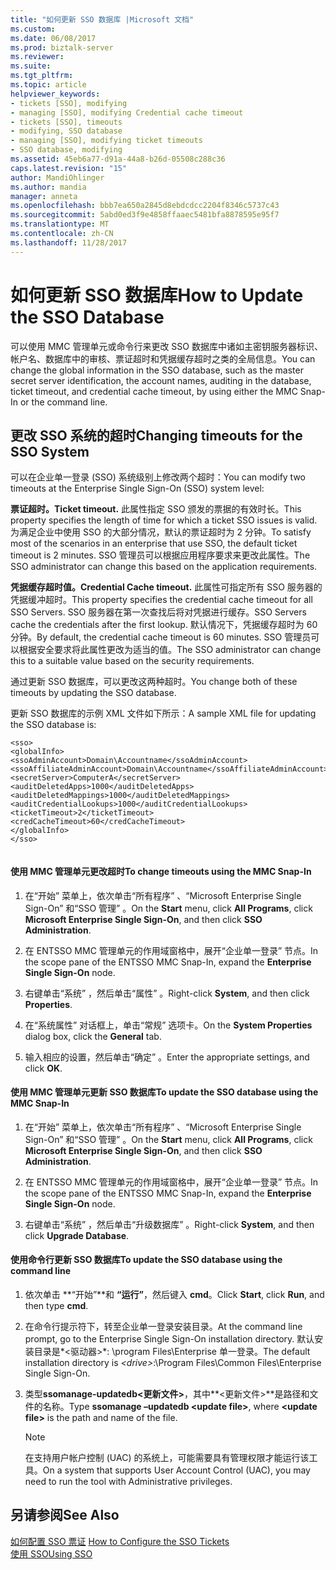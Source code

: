 ```yaml
---
title: "如何更新 SSO 数据库 |Microsoft 文档"
ms.custom: 
ms.date: 06/08/2017
ms.prod: biztalk-server
ms.reviewer: 
ms.suite: 
ms.tgt_pltfrm: 
ms.topic: article
helpviewer_keywords:
- tickets [SSO], modifying
- managing [SSO], modifying Credential cache timeout
- tickets [SSO], timeouts
- modifying, SSO database
- managing [SSO], modifying ticket timeouts
- SSO database, modifying
ms.assetid: 45eb6a77-d91a-44a8-b26d-05508c288c36
caps.latest.revision: "15"
author: MandiOhlinger
ms.author: mandia
manager: anneta
ms.openlocfilehash: bbb7ea650a2845d8ebdcdcc2204f8346c5737c43
ms.sourcegitcommit: 5abd0ed3f9e4858ffaaec5481bfa8878595e95f7
ms.translationtype: MT
ms.contentlocale: zh-CN
ms.lasthandoff: 11/28/2017
---
```

# <a name="how-to-update-the-sso-database"></a><span data-ttu-id="c4e63-102">如何更新 SSO 数据库</span><span class="sxs-lookup"><span data-stu-id="c4e63-102">How to Update the SSO Database</span></span>
<span data-ttu-id="c4e63-103">可以使用 MMC 管理单元或命令行来更改 SSO 数据库中诸如主密钥服务器标识、帐户名、数据库中的审核、票证超时和凭据缓存超时之类的全局信息。</span><span class="sxs-lookup"><span data-stu-id="c4e63-103">You can change the global information in the SSO database, such as the master secret server identification, the account names, auditing in the database, ticket timeout, and credential cache timeout, by using either the MMC Snap-In or the command line.</span></span>  
  
## <a name="changing-timeouts-for-the-sso-system"></a><span data-ttu-id="c4e63-104">更改 SSO 系统的超时</span><span class="sxs-lookup"><span data-stu-id="c4e63-104">Changing timeouts for the SSO System</span></span>  
 <span data-ttu-id="c4e63-105">可以在企业单一登录 (SSO) 系统级别上修改两个超时：</span><span class="sxs-lookup"><span data-stu-id="c4e63-105">You can modify two timeouts at the Enterprise Single Sign-On (SSO) system level:</span></span>  
  
 <span data-ttu-id="c4e63-106">**票证超时。**</span><span class="sxs-lookup"><span data-stu-id="c4e63-106">**Ticket timeout.**</span></span> <span data-ttu-id="c4e63-107">此属性指定 SSO 颁发的票据的有效时长。</span><span class="sxs-lookup"><span data-stu-id="c4e63-107">This property specifies the length of time for which a ticket SSO issues is valid.</span></span> <span data-ttu-id="c4e63-108">为满足企业中使用 SSO 的大部分情况，默认的票证超时为 2 分钟。</span><span class="sxs-lookup"><span data-stu-id="c4e63-108">To satisfy most of the scenarios in an enterprise that use SSO, the default ticket timeout is 2 minutes.</span></span> <span data-ttu-id="c4e63-109">SSO 管理员可以根据应用程序要求来更改此属性。</span><span class="sxs-lookup"><span data-stu-id="c4e63-109">The SSO administrator can change this based on the application requirements.</span></span>  
  
 <span data-ttu-id="c4e63-110">**凭据缓存超时值。**</span><span class="sxs-lookup"><span data-stu-id="c4e63-110">**Credential Cache timeout.**</span></span> <span data-ttu-id="c4e63-111">此属性可指定所有 SSO 服务器的凭据缓冲超时。</span><span class="sxs-lookup"><span data-stu-id="c4e63-111">This property specifies the credential cache timeout for all SSO Servers.</span></span> <span data-ttu-id="c4e63-112">SSO 服务器在第一次查找后将对凭据进行缓存。</span><span class="sxs-lookup"><span data-stu-id="c4e63-112">SSO Servers cache the credentials after the first lookup.</span></span> <span data-ttu-id="c4e63-113">默认情况下，凭据缓存超时为 60 分钟。</span><span class="sxs-lookup"><span data-stu-id="c4e63-113">By default, the credential cache timeout is 60 minutes.</span></span> <span data-ttu-id="c4e63-114">SSO 管理员可以根据安全要求将此属性更改为适当的值。</span><span class="sxs-lookup"><span data-stu-id="c4e63-114">The SSO administrator can change this to a suitable value based on the security requirements.</span></span>  
  
 <span data-ttu-id="c4e63-115">通过更新 SSO 数据库，可以更改这两种超时。</span><span class="sxs-lookup"><span data-stu-id="c4e63-115">You change both of these timeouts by updating the SSO database.</span></span>  
  
 <span data-ttu-id="c4e63-116">更新 SSO 数据库的示例 XML 文件如下所示：</span><span class="sxs-lookup"><span data-stu-id="c4e63-116">A sample XML file for updating the SSO database is:</span></span>  
  
```  
<sso>  
<globalInfo>  
<ssoAdminAccount>Domain\Accountname</ssoAdminAccount>  
<ssoAffiliateAdminAccount>Domain\Accountname</ssoAffiliateAdminAccount>  
<secretServer>ComputerA</secretServer>  
<auditDeletedApps>1000</auditDeletedApps>  
<auditDeletedMappings>1000</auditDeletedMappings>  
<auditCredentialLookups>1000</auditCredentialLookups>  
<ticketTimeout>2</ticketTimeout>  
<credCacheTimeout>60</credCacheTimeout>  
</globalInfo>  
</sso>  
  
```  
  
#### <a name="to-change-timeouts-using-the-mmc-snap-in"></a><span data-ttu-id="c4e63-117">使用 MMC 管理单元更改超时</span><span class="sxs-lookup"><span data-stu-id="c4e63-117">To change timeouts using the MMC Snap-In</span></span>  
  
1.  <span data-ttu-id="c4e63-118">在“开始”  菜单上，依次单击“所有程序” 、“Microsoft Enterprise Single Sign-On” 和“SSO 管理” 。</span><span class="sxs-lookup"><span data-stu-id="c4e63-118">On the **Start** menu, click **All Programs**, click **Microsoft Enterprise Single Sign-On**, and then click **SSO Administration**.</span></span>  
  
2.  <span data-ttu-id="c4e63-119">在 ENTSSO MMC 管理单元的作用域窗格中，展开“企业单一登录”  节点。</span><span class="sxs-lookup"><span data-stu-id="c4e63-119">In the scope pane of the ENTSSO MMC Snap-In, expand the **Enterprise Single Sign-On** node.</span></span>  
  
3.  <span data-ttu-id="c4e63-120">右键单击“系统” ，然后单击“属性” 。</span><span class="sxs-lookup"><span data-stu-id="c4e63-120">Right-click **System**, and then click **Properties**.</span></span>  
  
4.  <span data-ttu-id="c4e63-121">在“系统属性”  对话框上，单击“常规”  选项卡。</span><span class="sxs-lookup"><span data-stu-id="c4e63-121">On the **System Properties** dialog box, click the **General** tab.</span></span>  
  
5.  <span data-ttu-id="c4e63-122">输入相应的设置，然后单击“确定” 。</span><span class="sxs-lookup"><span data-stu-id="c4e63-122">Enter the appropriate settings, and click **OK**.</span></span>  
  
#### <a name="to-update-the-sso-database-using-the-mmc-snap-in"></a><span data-ttu-id="c4e63-123">使用 MMC 管理单元更新 SSO 数据库</span><span class="sxs-lookup"><span data-stu-id="c4e63-123">To update the SSO database using the MMC Snap-In</span></span>  
  
1.  <span data-ttu-id="c4e63-124">在“开始”  菜单上，依次单击“所有程序” 、“Microsoft Enterprise Single Sign-On” 和“SSO 管理” 。</span><span class="sxs-lookup"><span data-stu-id="c4e63-124">On the **Start** menu, click **All Programs**, click **Microsoft Enterprise Single Sign-On**, and then click **SSO Administration**.</span></span>  
  
2.  <span data-ttu-id="c4e63-125">在 ENTSSO MMC 管理单元的作用域窗格中，展开“企业单一登录”  节点。</span><span class="sxs-lookup"><span data-stu-id="c4e63-125">In the scope pane of the ENTSSO MMC Snap-In, expand the **Enterprise Single Sign-On** node.</span></span>  
  
3.  <span data-ttu-id="c4e63-126">右键单击“系统” ，然后单击“升级数据库” 。</span><span class="sxs-lookup"><span data-stu-id="c4e63-126">Right-click **System**, and then click **Upgrade Database**.</span></span>  
  
#### <a name="to-update-the-sso-database-using-the-command-line"></a><span data-ttu-id="c4e63-127">使用命令行更新 SSO 数据库</span><span class="sxs-lookup"><span data-stu-id="c4e63-127">To update the SSO database using the command line</span></span>  
  
1.  <span data-ttu-id="c4e63-128">依次单击 **“开始”**和 **“运行”**，然后键入 **cmd**。</span><span class="sxs-lookup"><span data-stu-id="c4e63-128">Click **Start**, click **Run**, and then type **cmd**.</span></span>  
  
2.  <span data-ttu-id="c4e63-129">在命令行提示符下，转至企业单一登录安装目录。</span><span class="sxs-lookup"><span data-stu-id="c4e63-129">At the command line prompt, go to the Enterprise Single Sign-On installation directory.</span></span> <span data-ttu-id="c4e63-130">默认安装目录是*\<驱动器\>*: \program Files\Enterprise 单一登录。</span><span class="sxs-lookup"><span data-stu-id="c4e63-130">The default installation directory is *\<drive\>*:\Program Files\Common Files\Enterprise Single Sign-On.</span></span>  
  
3.  <span data-ttu-id="c4e63-131">类型**ssomanage-updatedb\<更新文件\>**，其中**\<更新文件\>**是路径和文件的名称。</span><span class="sxs-lookup"><span data-stu-id="c4e63-131">Type **ssomanage –updatedb \<update file\>**, where **\<update file\>** is the path and name of the file.</span></span>  
  
    > [!NOTE]
    >  <span data-ttu-id="c4e63-132">在支持用户帐户控制 (UAC) 的系统上，可能需要具有管理权限才能运行该工具。</span><span class="sxs-lookup"><span data-stu-id="c4e63-132">On a system that supports User Account Control (UAC), you may need to run the tool with Administrative privileges.</span></span>  
  
## <a name="see-also"></a><span data-ttu-id="c4e63-133">另请参阅</span><span class="sxs-lookup"><span data-stu-id="c4e63-133">See Also</span></span>  
 <span data-ttu-id="c4e63-134">[如何配置 SSO 票证](../core/how-to-configure-the-sso-tickets.md) </span><span class="sxs-lookup"><span data-stu-id="c4e63-134">[How to Configure the SSO Tickets](../core/how-to-configure-the-sso-tickets.md) </span></span>  
 [<span data-ttu-id="c4e63-135">使用 SSO</span><span class="sxs-lookup"><span data-stu-id="c4e63-135">Using SSO</span></span>](../core/using-sso.md)